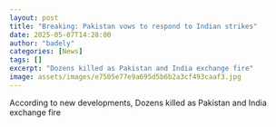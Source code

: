 ```yaml
---
layout: post
title: "Breaking: Pakistan vows to respond to Indian strikes"
date: 2025-05-07T14:28:00
author: "badely"
categories: [News]
tags: []
excerpt: "Dozens killed as Pakistan and India exchange fire"
image: assets/images/e7505e77e9a695d5b6b2a3cf493caaf3.jpg
---
```


According to new developments, Dozens killed as Pakistan and India exchange fire

